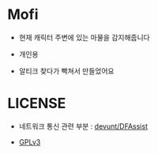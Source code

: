 # Mofi

- 현재 캐릭터 주변에 있는 마물을 감지해줍니다

- 개인용

- 알티크 찾다가 빡쳐서 만들었어요

# LICENSE

- 네트워크 통신 관련 부분 : [devunt/DFAssist](https://github.com/devunt/DFAssist)

- [GPLv3](LICENSE.txt)
